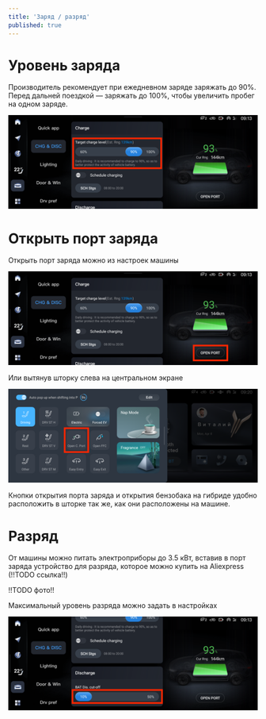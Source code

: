 ```yaml
---
title: 'Заряд / разряд'
published: true
---
```


# Уровень заряда

Производитель рекомендует при ежедневном заряде заряжать до 90%. Перед дальней поездкой — заряжать до 100%, чтобы увеличить пробег на одном заряде.

![Auto -> CHG & DISC -> Level](charge-level.png "Auto -> CHG & DISC -> Level")

# Открыть порт заряда

Открыть порт заряда можно из настроек машины

![Auto -> CHG & DISC -> Open port](charge-open-port.png "Auto -> CHG & DISC -> Open port")

Или вытянув шторку слева на центральном экране

![Left popup -> Open port](charge-open-port-left-popup.png "Left popup -> Open port")

Кнопки открытия порта заряда и открытия бензобака на гибриде удобно расположить в шторке так же, как они расположены на машине.

# Разряд

От машины можно питать электроприборы до 3.5 кВт, вставив в порт заряда устройство для разряда, которое можно купить на Aliexpress (!!TODO ссылка!!)

!!TODO фото!!

Максимальный уровень разряда можно задать в настройках

![Auto -> CHG & DISC -> Discarge](charge-discharge.png "Auto -> CHG & DISC -> Discarge")
